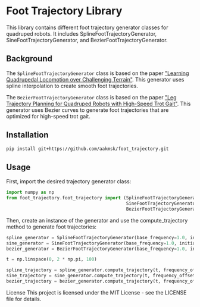 # Foot Trajectory Library

This library contains different foot trajectory generator classes for quadruped robots. It includes SplineFootTrajectoryGenerator, SineFootTrajectoryGenerator, and BezierFootTrajectoryGenerator.

## Background

The `SplineFootTrajectoryGenerator` class is based on the paper ["Learning Quadrupedal Locomotion over Challenging Terrain"](https://arxiv.org/abs/2010.11251). This generator uses spline interpolation to create smooth foot trajectories.

The `BezierFootTrajectoryGenerator` class is based on the paper ["Leg Trajectory Planning for Quadruped Robots with High-Speed Trot Gait"](https://www.mdpi.com/2076-3417/9/7/1508). This generator uses Bezier curves to generate foot trajectories that are optimized for high-speed trot gait.

## Installation 
```bash
pip install git+https://github.com/aakmsk/foot_trajectory.git
```

## Usage

First, import the desired trajectory generator class:

```python
import numpy as np
from foot_trajectory.foot_trajectory import (SplineFootTrajectoryGenerator, 
                                             SineFootTrajectoryGenerator, 
                                             BezierFootTrajectoryGenerator)
```

Then, create an instance of the generator and use the compute_trajectory method to generate foot trajectories:

```python
spline_generator = SplineFootTrajectoryGenerator(base_frequency=1.0, initial_phi=0.0)
sine_generator = SineFootTrajectoryGenerator(base_frequency=1.0, initial_phi=0.0)
bezier_generator = BezierFootTrajectoryGenerator(base_frequency=1.0, initial_phi=0.0)

t = np.linspace(0, 2 * np.pi, 100)

spline_trajectory = spline_generator.compute_trajectory(t, frequency_offset=0, width=1, height=1)
sine_trajectory = sine_generator.compute_trajectory(t, frequency_offset=0, width=1, height=1)
bezier_trajectory = bezier_generator.compute_trajectory(t, frequency_offset=0, width=1, height=1)  
```
License
This project is licensed under the MIT License - see the LICENSE file for details.
